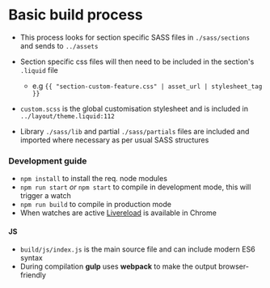 # Basic build process

* This process looks for section specific SASS files in `./sass/sections` and sends to `../assets`


* Section specific css files will then need to be included in the section's `.liquid` file 
  * e.g `{{ "section-custom-feature.css" | asset_url | stylesheet_tag }}`


* `custom.scss` is the global customisation stylesheet and is included in `../layout/theme.liquid:112`


* Library `./sass/lib` and partial `./sass/partials` files are included and imported where necessary as per usual SASS structures


### Development guide
* `npm install` to install the req. node modules
* `npm run start` *or* `npm start` to compile in development mode, this will trigger a watch
* `npm run build` to compile in production mode
* When watches are active [Livereload](https://chrome.google.com/webstore/detail/livereload/jnihajbhpnppcggbcgedagnkighmdlei?hl=en) is available in Chrome


#### JS
* `build/js/index.js` is the main source file and can include modern ES6 syntax
* During compilation **gulp** uses **webpack** to make the output browser-friendly
